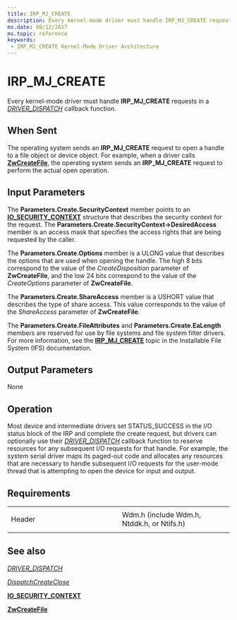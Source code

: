 ```yaml
---
title: IRP_MJ_CREATE
description: Every kernel-mode driver must handle IRP_MJ_CREATE requests in a DispatchCreate or DispatchCreateClose routine.
ms.date: 08/12/2017
ms.topic: reference
keywords:
 - IRP_MJ_CREATE Kernel-Mode Driver Architecture
---
```


# IRP\_MJ\_CREATE


Every kernel-mode driver must handle **IRP\_MJ\_CREATE** requests in a [*DRIVER_DISPATCH*](/windows-hardware/drivers/ddi/wdm/nc-wdm-driver_dispatch) callback function.

## When Sent

The operating system sends an **IRP\_MJ\_CREATE** request to open a handle to a file object or device object. For example, when a driver calls [**ZwCreateFile**](/windows-hardware/drivers/ddi/ntifs/nf-ntifs-ntcreatefile), the operating system sends an **IRP\_MJ\_CREATE** request to perform the actual open operation.

## Input Parameters


The **Parameters.Create.SecurityContext** member points to an [**IO\_SECURITY\_CONTEXT**](/windows-hardware/drivers/ddi/wdm/ns-wdm-_io_security_context) structure that describes the security context for the request. The **Parameters.Create.SecurityContext-&gt;DesiredAccess** member is an access mask that specifies the access rights that are being requested by the caller.

The **Parameters.Create.Options** member is a ULONG value that describes the options that are used when opening the handle. The high 8 bits correspond to the value of the *CreateDisposition* parameter of **ZwCreateFile**, and the low 24 bits correspond to the value of the *CreateOptions* parameter of **ZwCreateFile**.

The **Parameters.Create.ShareAccess** member is a USHORT value that describes the type of share access. This value corresponds to the value of the *ShareAccess* parameter of **ZwCreateFile**.

The **Parameters.Create.FileAttributes** and **Parameters.Create.EaLength** members are reserved for use by file systems and file system filter drivers. For more information, see the [**IRP\_MJ\_CREATE**](../ifs/irp-mj-create.md) topic in the Installable File System (IFS) documentation.

## Output Parameters


None

## Operation

Most device and intermediate drivers set STATUS\_SUCCESS in the I/O status block of the IRP and complete the create request, but drivers can optionally use their [*DRIVER_DISPATCH*](/windows-hardware/drivers/ddi/wdm/nc-wdm-driver_dispatch) callback function to reserve resources for any subsequent I/O requests for that handle. For example, the system serial driver maps its paged-out code and allocates any resources that are necessary to handle subsequent I/O requests for the user-mode thread that is attempting to open the device for input and output.

## Requirements

<table>
<colgroup>
<col width="50%" />
<col width="50%" />
</colgroup>
<tbody>
<tr class="odd">
<td><p>Header</p></td>
<td>Wdm.h (include Wdm.h, Ntddk.h, or Ntifs.h)</td>
</tr>
</tbody>
</table>

## See also


[*DRIVER_DISPATCH*](/windows-hardware/drivers/ddi/wdm/nc-wdm-driver_dispatch)

[*DispatchCreateClose*](/windows-hardware/drivers/ddi/wdm/nc-wdm-driver_dispatch)

[**IO\_SECURITY\_CONTEXT**](/windows-hardware/drivers/ddi/wdm/ns-wdm-_io_security_context)

[**ZwCreateFile**](/windows-hardware/drivers/ddi/ntifs/nf-ntifs-ntcreatefile)

 

